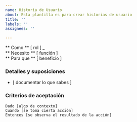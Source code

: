 ```yaml
---
name: Historia de Usuario
about: Esta plantilla es para crear historias de usuario
title: ''
labels: ''
assignees: ''

---
```


** Como ** [ rol ] _   
 ** Necesito ** [ función ]   
 ** Para que ** [ beneficio ]   
   
 ### Detalles y suposiciones
 * [ documentar lo que sabes ] 
   
 ### Criterios de aceptación  
   
 ```pepinillo
Dado [algo de contexto]
Cuando [se toma cierta acción]
Entonces [se observa el resultado de la acción]
```

